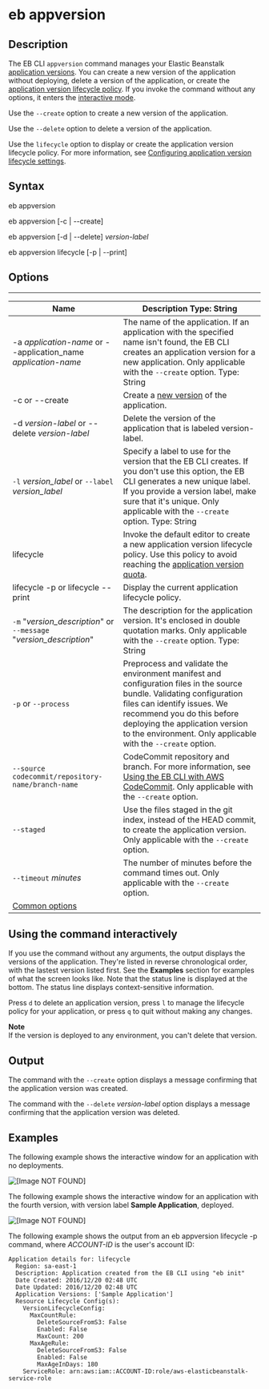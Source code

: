 # eb appversion<a name="eb3-appversion"></a>

## Description<a name="eb3-appversion-description"></a>

The EB CLI `appversion` command manages your Elastic Beanstalk [application versions](concepts.md#concepts-version)\. You can create a new version of the application without deploying, delete a version of the application, or create the [application version lifecycle policy](applications-lifecycle.md)\. If you invoke the command without any options, it enters the [interactive mode](#eb3-appversion-interactive)\.

Use the `--create` option to create a new version of the application\.

Use the `--delete` option to delete a version of the application\.

Use the `lifecycle` option to display or create the application version lifecycle policy\. For more information, see [Configuring application version lifecycle settings](applications-lifecycle.md)\.

## Syntax<a name="eb3-appversion-syntax"></a>

 eb appversion 

 eb appversion \[\-c \| \-\-create\] 

 eb appversion \[\-d \| \-\-delete\] *version\-label* 

 eb appversion lifecycle \[\-p \| \-\-print\] 

## Options<a name="eb3-appversion-options"></a>


****  

|  Name  |  Description Type: String  | 
| --- | --- | 
|  \-a *application\-name* or \-\-application\_name *application\-name*  | The name of the application\. If an application with the specified name isn't found, the EB CLI creates an application version for a new application\. Only applicable with the `--create` option\. Type: String  | 
|  \-c or \-\-create  | Create a [new version](concepts.md#concepts-version) of the application\. | 
|  \-d *version\-label* or \-\-delete *version\-label*  | Delete the version of the application that is labeled version\-label\. | 
|  `-l` *version\_label* or `--label` *version\_label*  |  Specify a label to use for the version that the EB CLI creates\. If you don't use this option, the EB CLI generates a new unique label\. If you provide a version label, make sure that it's unique\. Only applicable with the `--create` option\. Type: String  | 
|  lifecycle  | Invoke the default editor to create a new application version lifecycle policy\. Use this policy to avoid reaching the [application version quota](https://docs.aws.amazon.com/general/latest/gr/elasticbeanstalk.html#limits_elastic_beanstalk)\. | 
|  lifecycle \-p or lifecycle \-\-print  | Display the current application lifecycle policy\. | 
|  `-m` "*version\_description*" or `--message` "*version\_description*"  |  The description for the application version\. It's enclosed in double quotation marks\. Only applicable with the `--create` option\. Type: String  | 
|  `-p` or `--process`  |  Preprocess and validate the environment manifest and configuration files in the source bundle\. Validating configuration files can identify issues\. We recommend you do this before deploying the application version to the environment\. Only applicable with the `--create` option\.  | 
|  `--source codecommit/repository-name/branch-name`  |  CodeCommit repository and branch\. For more information, see [Using the EB CLI with AWS CodeCommit](eb-cli-codecommit.md)\. Only applicable with the `--create` option\.  | 
|  `--staged`  |  Use the files staged in the git index, instead of the HEAD commit, to create the application version\. Only applicable with the `--create` option\.  | 
|  `--timeout` *minutes*  |  The number of minutes before the command times out\. Only applicable with the `--create` option\.  | 
|  [Common options](eb3-cmd-options.md)  |  | 

## Using the command interactively<a name="eb3-appversion-interactive"></a>

If you use the command without any arguments, the output displays the versions of the application\. They're listed in reverse chronological order, with the lastest version listed first\. See the **Examples** section for examples of what the screen looks like\. Note that the status line is displayed at the bottom\. The status line displays context\-sensitive information\.

Press `d` to delete an application version, press `l` to manage the lifecycle policy for your application, or press `q` to quit without making any changes\.

**Note**  
If the version is deployed to any environment, you can't delete that version\.

## Output<a name="eb3-appversion-output"></a>

The command with the `--create` option displays a message confirming that the application version was created\.

The command with the `--delete` *version\-label* option displays a message confirming that the application version was deleted\.

## Examples<a name="eb3-appversion-example"></a>

The following example shows the interactive window for an application with no deployments\.

![\[Image NOT FOUND\]](http://docs.aws.amazon.com/elasticbeanstalk/latest/dg/images/InteractiveModeNoEnvironment.png)

The following example shows the interactive window for an application with the fourth version, with version label **Sample Application**, deployed\.

![\[Image NOT FOUND\]](http://docs.aws.amazon.com/elasticbeanstalk/latest/dg/images/InteractiveModeWithEnvironment.png)

The following example shows the output from an eb appversion lifecycle \-p command, where *ACCOUNT\-ID* is the user's account ID:

```
Application details for: lifecycle
  Region: sa-east-1
  Description: Application created from the EB CLI using "eb init"
  Date Created: 2016/12/20 02:48 UTC
  Date Updated: 2016/12/20 02:48 UTC
  Application Versions: ['Sample Application']
  Resource Lifecycle Config(s):
    VersionLifecycleConfig:
      MaxCountRule:
        DeleteSourceFromS3: False
        Enabled: False
        MaxCount: 200
      MaxAgeRule:
        DeleteSourceFromS3: False
        Enabled: False
        MaxAgeInDays: 180
    ServiceRole: arn:aws:iam::ACCOUNT-ID:role/aws-elasticbeanstalk-service-role
```